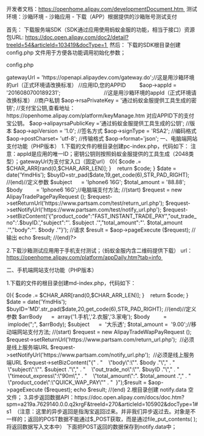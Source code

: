 开发者文档：https://openhome.alipay.com/developmentDocument.htm 
测试环境：沙箱环境 - 沙箱应用 - 下载（APP）根据提供的沙箱账号测试支付

首先：
下载服务端SDK（SDK通过应用使用蚂蚁金服的功能，相当于接口）资源包URL:
https://doc.open.alipay.com/doc2/detail?treeId=54&articleId=103419&docType=1 
然后：
下载的SDK根目录创建 config.php 文件用于方便各功能调用初始化参数；

config.php
<?php
//构造参数
$aop = new AopClient ();
//支付宝网关
$aop->gatewayUrl = 'https://openapi.alipaydev.com/gateway.do';//这是用沙箱环境的url（正式环境请改换标准）
//应用ID,您的APPID         
$aop->appId = '2016080700189231';                             //这是用沙箱环境的appId（正式环境请改换标准）
//商户私钥
$aop->rsaPrivateKey = '通过蚂蚁金服提供工具生成的密钥';
//支付宝公钥,查看地址：https://openhome.alipay.com/platform/keyManage.htm 对应APPID下的支付宝公钥。
$aop->alipayrsaPublicKey ='通过蚂蚁金服提供工具生成的公钥';
//版本
$aop->apiVersion = '1.0';
//签名方式
$aop->signType = 'RSA2';
//编码格式
$aop->postCharset= 'utf-8';
//传输格式
$aop->format='json';


一、电脑端网站支付功能（PHP版本）

1.下载的文件的根目录创建pc-index.php，代码如下：
注意：appId是应用的唯一ID；密钥公钥则按照蚂蚁金服提供的工具生成（2048类型）；gatewayUrl为支付宝入口（固定url）
<?php
​
require_once("AopSdk.php");
require_once("config.php");    //调用上面初始化参数
​
//使用当前时间 + 6位随机数生成唯一购物订单ID
//(start)
function get_code($len){
    $CHAR_ARR = array('1','2','3','4','5','6','7','8','9','0');
    $CHAR_ARR_LEN = count($CHAR_ARR) - 1;
    $code = '';
    while(--$len > 0){ $code .= $CHAR_ARR[rand(0,$CHAR_ARR_LEN)]; }
    return $code;
}
$date = date('YmdHis');
$buyID=str_pad($date,19,get_code(6),STR_PAD_RIGHT);
//(end)
​
//定义参数
$subject      = 'Iphone6 16G';
$total_amount = '88.88';
$body         = 'Iphone6 16G';
​
//电脑端支付方法;
//(start)
$request = new AlipayTradePagePayRequest ();
$request->setReturnUrl('https://www.partsam.com/test/return_url.php');
$request->setNotifyUrl('https://www.partsam.com/test/notify_url.php');
$request->setBizContent('{"product_code":"FAST_INSTANT_TRADE_PAY","out_trade_no":'.$buyID.',"subject":"'. $subject .'","total_amount":"'. $total_amount .'","body":"'. $body  .'"}');
 
//请求
$result = $aop->pageExecute ($request); 
 
//输出
echo $result;
//(end)
​
?>


2.下载沙箱测试应用用于手机支付测试；（蚂蚁金服内含二维码提供下载）
url：https://openhome.alipay.com/platform/appDaily.htm?tab=info 

二、手机端网站支付功能（PHP版本）

1.下载的文件的根目录创建md-index.php，代码如下：
<?php
​
require_once("AopSdk.php");
require_once("config.php");    //调用上面初始化参数
​
//使用MD + 当前时间 + 6位随机数生成唯一购物订单ID
//(start)
function get_code($len){
    $CHAR_ARR = array('1','2','3','4','5','6','7','8','9','0');
    $CHAR_ARR_LEN = count($CHAR_ARR) - 1;
    $code = '';
    while(--$len > 0){ $code .= $CHAR_ARR[rand(0,$CHAR_ARR_LEN)]; }
    return $code;
}
$date = date('YmdHis');
$buyID='MD'.str_pad($date,20,get_code(6),STR_PAD_RIGHT);
//(end)
​
//定义参数
$arrBody      =  array('1.手机','2.衣服','3.家电');
$body         =  implode(";", $arrBody);
$subject      =  '大乐透';
$total_amount =  '9.00';
​
//移动端网站支付方法;
//(start)
$request = new AlipayTradeWapPayRequest ();
$request->setReturnUrl('https://www.partsam.com/return_url.php');  //必须是线上服务端URL
$request->setNotifyUrl('https://www.partsam.com/notify_url.php');  //必须是线上服务端URL
$request->setBizContent("{" .
"    \"body\":\"". $body ."\"," .
"    \"subject\":\"". $subject ."\"," .
"    \"out_trade_no\":\"". $buyID ."\"," .
"    \"timeout_express\":\"90m\"," .
"    \"total_amount\":". $total_amount ."," .
"    \"product_code\":\"QUICK_WAP_PAY\"" .
"  }");
​
$result = $aop->pageExecute ($request); 
echo $result;
//(end)

2.根目录创建 notify.data 空文件；

3.异步返回数据API：https://doc.open.alipay.com/docs/doc.htm?spm=a219a.7629140.0.0.q2krgF&treeId=270&articleId=105902&docType=1#s1 
（注意：这里的异步返回是指淘宝返回过来。并非我们异步返过去。对象是不一样的；返回的POST数据不能通过$_POST获取，而是通过file_put_contents( );将返回数据写入文本中）
下面把POST返回的数据保存到notify.data中；
<?php
    file_put_contents(__DIR__.'/notify.data', $_POST); //__DIR__代表当前执行PHP代码的路径
?>





